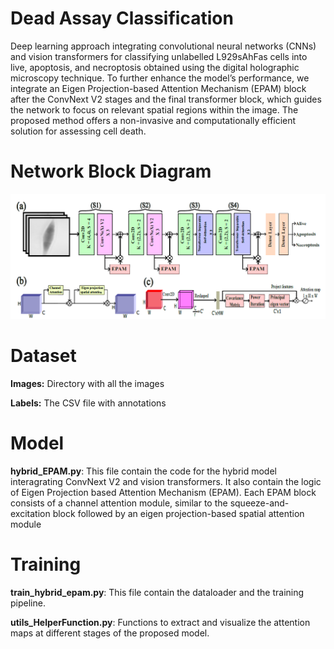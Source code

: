 # Dead Assay Classification

Deep learning approach integrating convolutional neural networks (CNNs) and vision transformers for classifying unlabelled L929sAhFas cells into live, apoptosis, and necroptosis obtained using the digital holographic microscopy technique. To further enhance the model’s performance, we integrate an Eigen Projection-based Attention Mechanism (EPAM) block after the ConvNext V2 stages and the final transformer block, which guides the network to focus on relevant spatial regions within the image. The proposed method offers a non-invasive and computationally efficient solution for assessing cell death.

# Network Block Diagram

![Block Diagram](Images/BlockDiagram.png "Block Diagram")

# Dataset

**Images:** Directory with all the images

**Labels:** The CSV file with annotations

# Model

**hybrid_EPAM.py**: This file contain the code for the hybrid model interagrating ConvNext V2 and vision transformers. It also contain the logic of Eigen Projection based Attention Mechanism (EPAM). Each EPAM block consists of a channel attention module, similar to the squeeze-and-excitation block followed by an eigen projection-based spatial attention module

# Training

**train_hybrid_epam.py**: This file contain the dataloader and the training pipeline.

**utils_HelperFunction.py**: Functions to extract and visualize the attention maps at different stages of the proposed model. 
